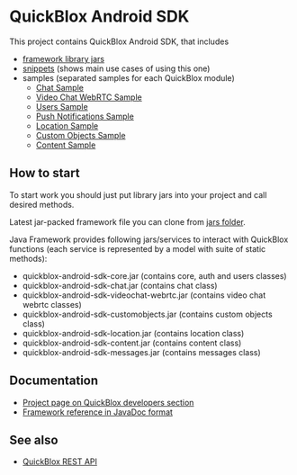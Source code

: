 # QuickBlox Android SDK

This project contains QuickBlox Android SDK, that includes

* [framework library jars](https://github.com/QuickBlox/quickblox-android-sdk/tree/master/jars)
* [snippets](https://github.com/QuickBlox/quickblox-android-sdk/tree/master/snippets) (shows main use cases of using this one)
* samples (separated samples for each QuickBlox module)
  * [Chat Sample](https://github.com/QuickBlox/quickblox-android-sdk/tree/master/sample-chat)
  * [Video Chat WebRTC Sample](https://github.com/QuickBlox/quickblox-android-sdk/tree/master/sample-videochat-webrtc)
  * [Users Sample](https://github.com/QuickBlox/quickblox-android-sdk/tree/master/sample-users)
  * [Push Notifications Sample](https://github.com/QuickBlox/quickblox-android-sdk/tree/master/sample-messages)
  * [Location Sample](https://github.com/QuickBlox/quickblox-android-sdk/tree/master/sample-location)
  * [Custom Objects Sample](https://github.com/QuickBlox/quickblox-android-sdk/tree/master/sample-custom-objects)
  * [Content Sample](https://github.com/QuickBlox/quickblox-android-sdk/tree/master/sample-content)

## How to start

To start work you should just put library jars into your project and call desired methods.

Latest jar-packed framework file you can clone from [jars  folder](https://github.com/QuickBlox/quickblox-android-sdk/tree/master/jars).

Java Framework provides following jars/services to interact with QuickBlox functions (each service is represented by a model with suite of static methods):

* quickblox-android-sdk-core.jar (contains core, auth and users classes)
* quickblox-android-sdk-chat.jar (contains chat class)
* quickblox-android-sdk-videochat-webrtc.jar (contains video chat webrtc classes)
* quickblox-android-sdk-customobjects.jar (contains custom objects class)
* quickblox-android-sdk-location.jar (contains location class)
* quickblox-android-sdk-content.jar (contains content class)
* quickblox-android-sdk-messages.jar (contains messages class)

## Documentation

* [Project page on QuickBlox developers section](http://quickblox.com/developers/Android)
* [Framework reference in JavaDoc format](http://sdk.quickblox.com/android/)

## See also

* [QuickBlox REST API](http://quickblox.com/developers/Overview)
